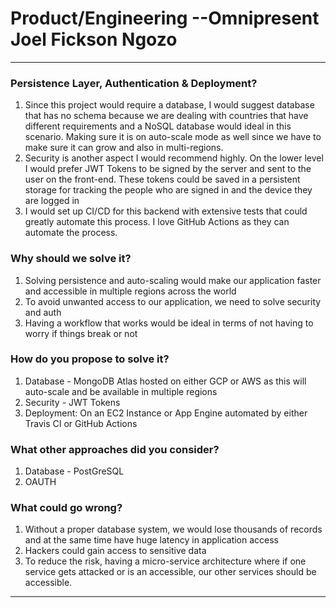 # Product/Engineering --Omnipresent Joel Fickson Ngozo

---

### Persistence Layer, Authentication & Deployment?

1. Since this project would require a database, I would suggest database that has no schema because we are dealing with
   countries that have different requirements and a NoSQL database would ideal in this scenario. Making sure it is on
   auto-scale mode as well since we have to make sure it can grow and also in multi-regions.
2. Security is another aspect I would recommend highly. On the lower level I would prefer JWT Tokens to be signed by the
   server and sent to the user on the front-end. These tokens could be saved in a persistent storage for tracking the
   people who are signed in and the device they are logged in
3. I would set up CI/CD for this backend with extensive tests that could greatly automate this process. I love GitHub
   Actions as they can automate the process.

### Why should we solve it?

1. Solving persistence and auto-scaling would make our application faster and accessible in multiple regions across the
   world
2. To avoid unwanted access to our application, we need to solve security and auth
3. Having a workflow that works would be ideal in terms of not having to worry if things break or not

### How do you propose to solve it?

1. Database - MongoDB Atlas hosted on either GCP or AWS as this will auto-scale and be available in multiple regions
2. Security - JWT Tokens
3. Deployment: On an EC2 Instance or App Engine automated by either Travis CI or GitHub Actions

### What other approaches did you consider?

1. Database - PostGreSQL
2. OAUTH

### What could go wrong?

1. Without a proper database system, we would lose thousands of records and at the same time have huge latency in
   application access
2. Hackers could gain access to sensitive data
3. To reduce the risk, having a micro-service architecture where if one service gets attacked or is an accessible, our
   other services should be accessible.

---

